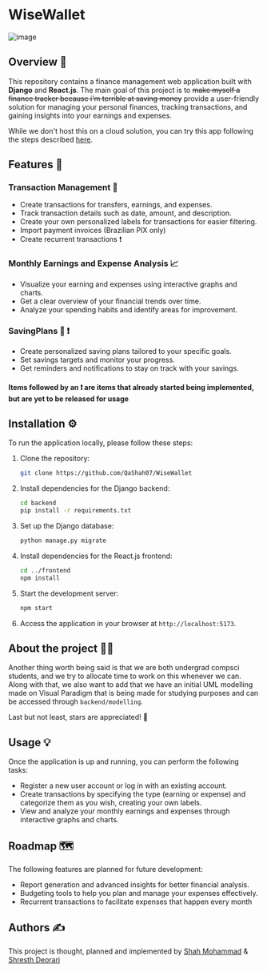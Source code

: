 # WiseWallet
![image]()

## Overview 📝

This repository contains a finance management web application built with **Django** and **React.js**. The main goal of this project is to ~~make myself a finance tracker because i'm terrible at saving money~~ provide a user-friendly solution for managing your personal finances, tracking transactions, and gaining insights into your earnings and expenses.

While we don't host this on a cloud solution, you can try this app following the steps described [here](#installation-%EF%B8%8F).

## Features 🚀

### Transaction Management 💸

- Create transactions for transfers, earnings, and expenses.
- Track transaction details such as date, amount, and description.
- Create your own personalized labels for transactions for easier filtering.
- Import payment invoices (Brazilian PIX only)
- Create recurrent transactions ❗

### Monthly Earnings and Expense Analysis 📈

- Visualize your earning and expenses using interactive graphs and charts.
- Get a clear overview of your financial trends over time.
- Analyze your spending habits and identify areas for improvement.

### SavingPlans 🐖 ❗

- Create personalized saving plans tailored to your specific goals.
- Set savings targets and monitor your progress.
- Get reminders and notifications to stay on track with your savings.

#### Items followed by an ❗ are items that already started being implemented, but are yet to be released for usage

## Installation ⚙️

To run the application locally, please follow these steps:

1. Clone the repository:

   ```bash
   git clone https://github.com/QaShah07/WiseWallet
   ```

2. Install dependencies for the Django backend:

   ```bash
   cd backend
   pip install -r requirements.txt
   ```

3. Set up the Django database:

   ```bash
   python manage.py migrate
   ```

4. Install dependencies for the React.js frontend:

   ```bash
   cd ../frontend
   npm install
   ```

5. Start the development server:

   ```bash
   npm start
   ```

6. Access the application in your browser at `http://localhost:5173`.

## About the project 🧑‍🎓



Another thing worth being said is that we are both undergrad compsci students, and we try to allocate time to work on this whenever we can. Along with that, we also want to add that we have an initial UML modelling made on Visual Paradigm that is being made for studying purposes and can be accessed through `backend/modelling`.

Last but not least, stars are appreciated! 🤩

## Usage 💡

Once the application is up and running, you can perform the following tasks:

- Register a new user account or log in with an existing account.
- Create transactions by specifying the type (earning or expense) and categorize them as you wish, creating your own labels.
- View and analyze your monthly earnings and expenses through interactive graphs and charts.

## Roadmap 🗺️

The following features are planned for future development:

- Report generation and advanced insights for better financial analysis.
- Budgeting tools to help you plan and manage your expenses effectively.
- Recurrent transactions to facilitate expenses that happen every month



## Authors ✍️

This project is thought, planned and implemented by [Shah Mohammad](https://github.com/QaShah07)  & [Shresth Deorari](https://github.com/Shresth-Deorari) 
